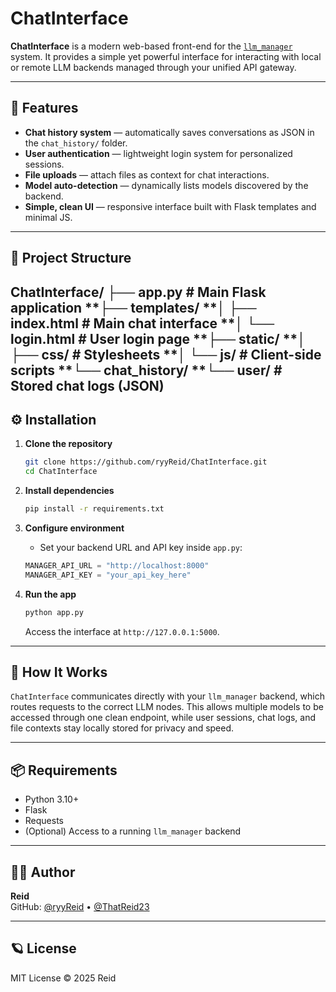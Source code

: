 # ChatInterface

**ChatInterface** is a modern web-based front-end for the [`llm_manager`](https://github.com/ryyReid/llm_manager) system.
It provides a simple yet powerful interface for interacting with local or remote LLM backends managed through your unified API gateway.

---

## 🚀 Features

*   **Chat history system** — automatically saves conversations as JSON in the `chat_history/` folder.
*   **User authentication** — lightweight login system for personalized sessions.
*   **File uploads** — attach files as context for chat interactions.
*   **Model auto-detection** — dynamically lists models discovered by the backend.
*   **Simple, clean UI** — responsive interface built with Flask templates and minimal JS.

---

## 🧩 Project Structure
  **ChatInterface**/
**├── app.py** # Main Flask application
**├── **templates**/
**│ ├── **index.html** # Main chat interface
**│ └── **login.html** # User login page
**├── **static**/
**│ ├── **css**/ # Stylesheets
**│ └── **js**/ # Client-side scripts
**└── **chat_history**/
**└── **user**/ # Stored chat logs (JSON)
------------

## ⚙️ Installation

1.  **Clone the repository**

    ```bash
    git clone https://github.com/ryyReid/ChatInterface.git
    cd ChatInterface
    ```

2.  **Install dependencies**

    ```bash
    pip install -r requirements.txt
    ```

3.  **Configure environment**

    *   Set your backend URL and API key inside `app.py`:

    ```python
    MANAGER_API_URL = "http://localhost:8000"
    MANAGER_API_KEY = "your_api_key_here"
    ```

4.  **Run the app**

    ```bash
    python app.py
    ```

    Access the interface at `http://127.0.0.1:5000`.

---

## 🧠 How It Works

`ChatInterface` communicates directly with your `llm_manager` backend, which routes requests to the correct LLM nodes.
This allows multiple models to be accessed through one clean endpoint, while user sessions, chat logs, and file contexts stay locally stored for privacy and speed.

---

## 📦 Requirements

*   Python 3.10+
*   Flask
*   Requests
*   (Optional) Access to a running `llm_manager` backend

---

## 🧑‍💻 Author

**Reid**  
GitHub: [@ryyReid](https://github.com/ryyReid) • [@ThatReid23](https://github.com/ThatReid23)

---

## 🪐 License

MIT License © 2025 Reid
